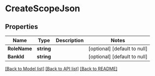 # CreateScopeJson

## Properties
Name | Type | Description | Notes
------------ | ------------- | ------------- | -------------
**RoleName** | **string** |  | [optional] [default to null]
**BankId** | **string** |  | [optional] [default to null]

[[Back to Model list]](../README.md#documentation-for-models) [[Back to API list]](../README.md#documentation-for-api-endpoints) [[Back to README]](../README.md)

